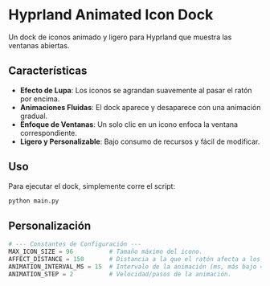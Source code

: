 # Hyprland Animated Icon Dock

Un dock de iconos animado y ligero para Hyprland que muestra las ventanas abiertas.

## Características

-   **Efecto de Lupa**: Los iconos se agrandan suavemente al pasar el ratón por encima.
-   **Animaciones Fluidas**: El dock aparece y desaparece con una animación gradual.
-   **Enfoque de Ventanas**: Un solo clic en un icono enfoca la ventana correspondiente.
-   **Ligero y Personalizable**: Bajo consumo de recursos y fácil de modificar.

## Uso

Para ejecutar el dock, simplemente corre el script:

```bash
python main.py
```

## Personalización

```python
# --- Constantes de Configuración ---
MAX_ICON_SIZE = 96          # Tamaño máximo del icono.
AFFECT_DISTANCE = 150       # Distancia a la que el ratón afecta a los iconos.
ANIMATION_INTERVAL_MS = 15  # Intervalo de la animación (ms, más bajo = más suave).
ANIMATION_STEP = 2          # Velocidad/pasos de la animación.
```
